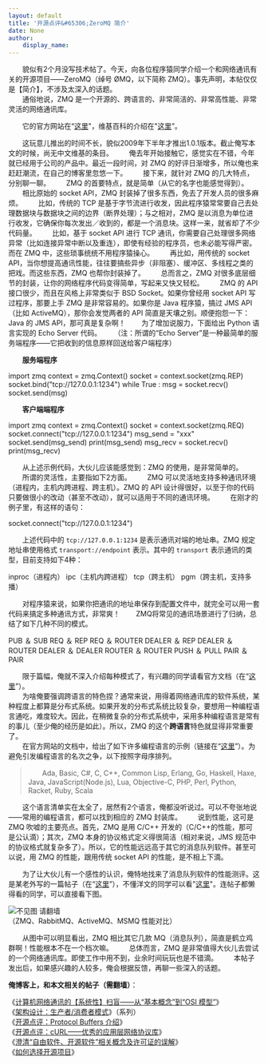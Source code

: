 ```yaml
---
layout: default
title: '开源点评&#65306;ZeroMQ 简介'
date: None
author:
    display_name: 
---
```


　　貌似有2个月没写技术帖了。今天，向各位程序猿同学介绍一个和网络通讯有关的开源项目——ZeroMQ（绰号 ØMQ，以下简称 ZMQ）。事先声明，本帖仅仅是【简介】，不涉及太深入的话题。  
　　通俗地说，ZMQ 是一个开源的、跨语言的、非常简洁的、非常高性能、非常灵活的网络通讯库。

　　它的官方网站在“[这里](http://www.zeromq.org/)"，维基百科的介绍在"[这里](https://en.wikipedia.org/wiki/%C3%98MQ)”。

　　这玩意儿推出的时间不长，貌似2009年下半年才推出1.0.1版本。截止俺写本文的时候，尚无中文维基的条目。 　　俺去年开始接触它，感觉实在不错，今年就已经用于公司的产品中。最近一段时间，对 ZMQ 的好评日渐增多，所以俺也来赶赶潮流，在自己的博客里忽悠一下。 　　接下来，就针对 ZMQ 的几大特点，分别聊一聊。 　　ZMQ 的首要特点，就是简单（从它的名字也能感觉得到）。 　　相比原始的 socket API，ZMQ 封装掉了很多东西，免去了开发人员的很多麻烦。 　　比如，传统的 TCP 是基于字节流进行收发，因此程序猿常常要自己去处理数据块与数据块之间的边界（断界处理）；与之相对，ZMQ 是以消息为单位进行收发，它确保你每次发出／收到的，都是一个消息块。这样一来，就省却了不少代码量。 　　比如，基于 socket API 进行 TCP 通讯，你需要自己处理很多网络异常（比如连接异常中断以及重连），即使有经验的程序员，也未必能写得严密。而在 ZMQ 中，这些琐事统统不用程序猿操心。 　　再比如，用传统的 socket API，当你想提高通讯性能，往往要搞些异步（非阻塞）、缓冲区、多线程之类的把戏。而这些东西，ZMQ 也帮你封装掉了。 　　总而言之，ZMQ 对很多底层细节的封装，让你的网络程序代码变得简单，写起来又快又轻松。 　　ZMQ 的 API 接口很少，而且在风格上非常类似于 BSD Socket。如果你曾经用 socket API 写过程序，那要上手 ZMQ 是非常容易的。如果你是 Java 程序猿，搞过 JMS API（比如 ActiveMQ），那你会发觉两者的 API 简直是天壤之别。顺便抱怨一下：Java 的 JMS API，那可真是复杂啊！ 　　为了增加说服力，下面给出 Python 语言实现的 Echo Server 代码。 　　（注：所谓的“Echo Server”是一种最简单的服务端程序——它把收到的信息原样回送给客户端程序）

　　**服务端程序**

  

import zmq
context \= zmq.Context()
socket \= context.socket(zmq.REP)
socket.bind("tcp://127.0.0.1:1234") while True : msg \= socket.recv() socket.send(msg)

  
　　**客户端端程序**  

import zmq
context \= zmq.Context()
socket \= context.socket(zmq.REQ)
socket.connect("tcp://127.0.0.1:1234") msg\_send \= "xxx"
socket.send(msg\_send)
print(msg\_send)
msg\_recv \= socket.recv()
print(msg\_recv)

　　从上述示例代码，大伙儿应该能感觉到：ZMQ 的使用，是非常简单的。 　　所谓的灵活性，主要指如下2方面。 　　ZMQ 可以灵活地支持多种通讯环境（进程内，主机内跨进程、跨主机）。ZMQ 的 API 设计得很好，以至于你的代码只要做很小的改动（甚至不改动），就可以适用于不同的通讯环境。 　　在刚才的例子里，有这样的语句：

socket.connect("tcp://127.0.0.1:1234")

  
　　上述代码中的 `tcp://127.0.0.1:1234` 是表示通讯对端的地址串。ZMQ 规定地址串使用格式 `transport://endpoint` 表示。其中的 `transport` 表示通讯的类型，目前支持如下4种：  

inproc（进程内）
ipc（主机内跨进程）
tcp（跨主机）
pgm（跨主机，支持多播）

　　对程序猿来说，如果你把通讯的地址串保存到配置文件中，就完全可以用一套代码来搞定多种通讯方式，非常爽！ 　　ZMQ将常见的通讯场景进行了归纳，总结了如下几种不同的模式。

PUB ＆ SUB
REQ ＆ REP
REQ ＆ ROUTER
DEALER ＆ REP
DEALER ＆ ROUTER
DEALER ＆ DEALER
ROUTER ＆ ROUTER
PUSH ＆ PULL
PAIR ＆ PAIR

　　限于篇幅，俺就不深入介绍每种模式了，有兴趣的同学请看官方文档（在“[这里](http://zguide.zeromq.org/page:all#Core-Messaging-Patterns)”）。  
　　为啥俺要强调跨语言的特色捏？通常来说，用得着网络通讯库的软件系统，某种程度上都算是分布式系统。如果开发的分布式系统比较复杂，要想用一种编程语言通吃，难度较大。因此，在稍微复杂的分布式系统中，采用多种编程语言是常有的事儿（至少俺的经历是如此）。所以，ZMQ 的这个**跨语言**特色就显得非常重要了。  
　　在官方网站的文档中，给出了如下许多编程语言的示例（链接在“[这里](https://github.com/imatix/zguide/tree/master/examples/)”）。为避免引发编程语言的名次之争，以下按照字母序排列。  

> 　　Ada, Basic, C#, C, C++, Common Lisp, Erlang, Go, Haskell, Haxe, Java, JavaScript(Node.js), Lua, Objective-C, PHP, Perl, Python, Racket, Ruby, Scala

　　这个语言清单实在太全了，居然有2个语言，俺都没听说过。可以不夸张地说——常用的编程语言，都可以找到相应的 ZMQ 封装库。 　　说到性能，这可是 ZMQ 吹嘘的主要亮点。首先，ZMQ 是用 C/C++ 开发的（C/C++的性能，那可是公认滴）；其次，ZMQ 本身的协议格式定义得很简洁（相对来说，JMS 规范中的协议格式就复杂多了）。所以，它的性能远远高于其它的消息队列软件。甚至可以说，用 ZMQ 的性能，跟用传统 socket API 的性能，是不相上下滴。

　　为了让大伙儿有一个感性的认识，俺特地找来了消息队列软件的性能测评。这是某老外写的一篇帖子（在“[这里](http://mikehadlow.blogspot.com/2011/04/message-queue-shootout.html)”），不懂洋文的同学可以看"[这里](http://kb.cnblogs.com/page/100982/)"。连帖子都懒得看的同学，可以直接看下图。

![不见图 请翻墙](https://lh6.googleusercontent.com/pSpjBhcdFtK9rrqVNCLx7wjX7s143uDbRtZgDoZLVC3ce4wu9i8z7IXcuo3w1BlAdqxfzmFhShEFIbpX5EE9eS1lmOdQT2pdh7miaKuvy4krRaEBsTl5Lc3WHXW8MYOKSMcQj5hY)  
（ZMQ、RabbitMQ、ActiveMQ、MSMQ 性能对比）

　　从图中可以明显看出，ZMQ 相比其它几款 MQ（消息队列），简直是鹤立鸡群啊！性能根本不在一个档次嘛。 　　总体而言，ZMQ 是非常值得大伙儿去尝试的一个网络通讯库。即使工作中用不到，业余时间玩玩也是不错滴。 　　本帖子发出后，如果感兴趣的人较多，俺会根据反馈，再聊一些深入的话题。

**俺博客上，和本文相关的帖子（需翻墙）**：

  
《[计算机网络通讯的【系统性】扫盲——从“基本概念”到“OSI 模型”](https://program-think.blogspot.com/2021/03/Computer-Networks-Overview.html)》  
《[架构设计：生产者/消费者模式](https://program-think.blogspot.com/2009/03/producer-consumer-pattern-0-overview.html)》（系列）  
《[开源点评：Protocol Buffers 介绍](https://program-think.blogspot.com/2009/05/opensource-review-protocol-buffers.html)》  
《[开源点评：cURL——优秀的应用层网络协议库](https://program-think.blogspot.com/2009/03/opensource-review-curl-library.html)》  
《[澄清“自由软件、开源软件”相关概念及许可证的误解](https://program-think.blogspot.com/2019/03/Misunderstand-Free-and-Open-Source-Software.html)》  
《[如何选择开源项目](https://program-think.blogspot.com/2009/02/how-to-choose-opensource-project.html)》

